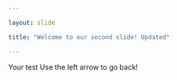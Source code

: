 ```yaml
---

layout: slide

title: "Welcome to our second slide! Updated"

---
```


Your test
Use the left arrow to go back!
